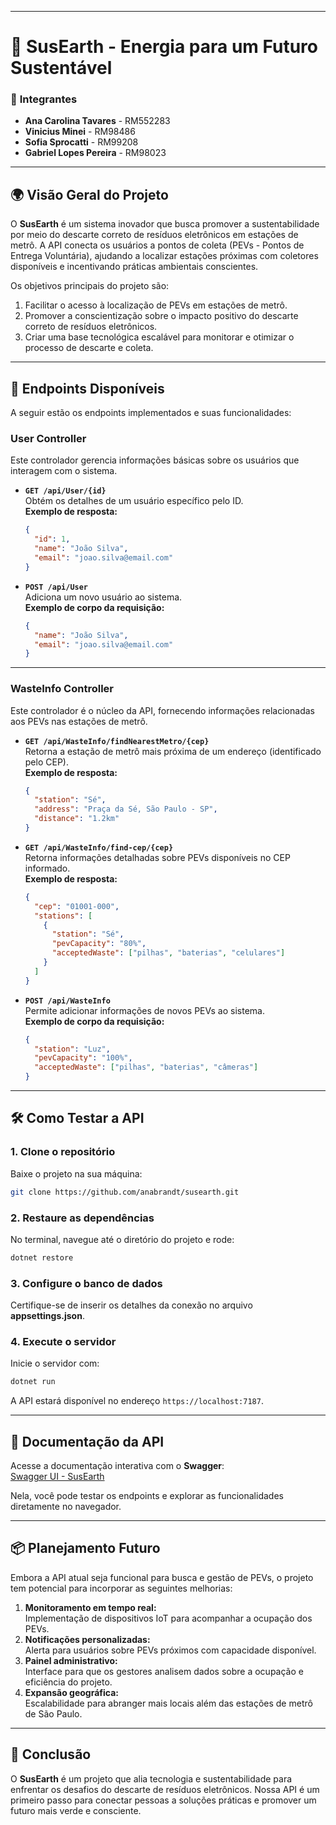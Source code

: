 ﻿---

# 🌱 **SusEarth - Energia para um Futuro Sustentável**

### 💬 **Integrantes**
- **Ana Carolina Tavares** - RM552283  
- **Vinicius Minei** - RM98486  
- **Sofia Sprocatti** - RM99208  
- **Gabriel Lopes Pereira** - RM98023  

---

## 🌍 **Visão Geral do Projeto**

O **SusEarth** é um sistema inovador que busca promover a sustentabilidade por meio do descarte correto de resíduos eletrônicos em estações de metrô. A API conecta os usuários a pontos de coleta (PEVs - Pontos de Entrega Voluntária), ajudando a localizar estações próximas com coletores disponíveis e incentivando práticas ambientais conscientes.

Os objetivos principais do projeto são:
1. Facilitar o acesso à localização de PEVs em estações de metrô.
2. Promover a conscientização sobre o impacto positivo do descarte correto de resíduos eletrônicos.
3. Criar uma base tecnológica escalável para monitorar e otimizar o processo de descarte e coleta.

---

## 🔧 **Endpoints Disponíveis**

A seguir estão os endpoints implementados e suas funcionalidades:

### **User Controller**
Este controlador gerencia informações básicas sobre os usuários que interagem com o sistema.

- **`GET /api/User/{id}`**  
  Obtém os detalhes de um usuário específico pelo ID.  
  **Exemplo de resposta:**  
  ```json
  {
    "id": 1,
    "name": "João Silva",
    "email": "joao.silva@email.com"
  }
  ```

- **`POST /api/User`**  
  Adiciona um novo usuário ao sistema.  
  **Exemplo de corpo da requisição:**  
  ```json
  {
    "name": "João Silva",
    "email": "joao.silva@email.com"
  }
  ```

---

### **WasteInfo Controller**
Este controlador é o núcleo da API, fornecendo informações relacionadas aos PEVs nas estações de metrô.

- **`GET /api/WasteInfo/findNearestMetro/{cep}`**  
  Retorna a estação de metrô mais próxima de um endereço (identificado pelo CEP).  
  **Exemplo de resposta:**  
  ```json
  {
    "station": "Sé",
    "address": "Praça da Sé, São Paulo - SP",
    "distance": "1.2km"
  }
  ```

- **`GET /api/WasteInfo/find-cep/{cep}`**  
  Retorna informações detalhadas sobre PEVs disponíveis no CEP informado.  
  **Exemplo de resposta:**  
  ```json
  {
    "cep": "01001-000",
    "stations": [
      {
        "station": "Sé",
        "pevCapacity": "80%",
        "acceptedWaste": ["pilhas", "baterias", "celulares"]
      }
    ]
  }
  ```

- **`POST /api/WasteInfo`**  
  Permite adicionar informações de novos PEVs ao sistema.  
  **Exemplo de corpo da requisição:**  
  ```json
  {
    "station": "Luz",
    "pevCapacity": "100%",
    "acceptedWaste": ["pilhas", "baterias", "câmeras"]
  }
  ```

---

## 🛠 **Como Testar a API**

### 1. Clone o repositório
Baixe o projeto na sua máquina:
```bash
git clone https://github.com/anabrandt/susearth.git
```

### 2. Restaure as dependências
No terminal, navegue até o diretório do projeto e rode:
```bash
dotnet restore
```

### 3. Configure o banco de dados
Certifique-se de inserir os detalhes da conexão no arquivo **appsettings.json**.

### 4. Execute o servidor
Inicie o servidor com:
```bash
dotnet run
```

A API estará disponível no endereço `https://localhost:7187`.

---

## 📝 **Documentação da API**

Acesse a documentação interativa com o **Swagger**:  
[Swagger UI - SusEarth](https://localhost:7187/swagger/index.html)  

Nela, você pode testar os endpoints e explorar as funcionalidades diretamente no navegador.

---

## 📦 **Planejamento Futuro**

Embora a API atual seja funcional para busca e gestão de PEVs, o projeto tem potencial para incorporar as seguintes melhorias:
1. **Monitoramento em tempo real:**  
   Implementação de dispositivos IoT para acompanhar a ocupação dos PEVs.
2. **Notificações personalizadas:**  
   Alerta para usuários sobre PEVs próximos com capacidade disponível.
3. **Painel administrativo:**  
   Interface para que os gestores analisem dados sobre a ocupação e eficiência do projeto.
4. **Expansão geográfica:**  
   Escalabilidade para abranger mais locais além das estações de metrô de São Paulo.

---

## 📝 **Conclusão**

O **SusEarth** é um projeto que alia tecnologia e sustentabilidade para enfrentar os desafios do descarte de resíduos eletrônicos. Nossa API é um primeiro passo para conectar pessoas a soluções práticas e promover um futuro mais verde e consciente.